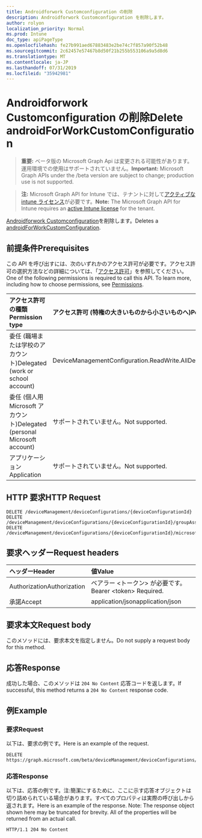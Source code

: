 ```yaml
---
title: Androidforwork Customconfiguration の削除
description: Androidforwork Customconfiguration を削除します。
author: rolyon
localization_priority: Normal
ms.prod: Intune
doc_type: apiPageType
ms.openlocfilehash: fe27b991aed67883483e2be74c7f857a90f52b48
ms.sourcegitcommit: 2c62457e57467b8d50f21b255b553106a9a5d8d6
ms.translationtype: MT
ms.contentlocale: ja-JP
ms.lasthandoff: 07/31/2019
ms.locfileid: "35942981"
---
```

# <a name="delete-androidforworkcustomconfiguration"></a><span data-ttu-id="44704-103">Androidforwork Customconfiguration の削除</span><span class="sxs-lookup"><span data-stu-id="44704-103">Delete androidForWorkCustomConfiguration</span></span>

> <span data-ttu-id="44704-104">**重要:** ベータ版の Microsoft Graph Api は変更される可能性があります。運用環境での使用はサポートされていません。</span><span class="sxs-lookup"><span data-stu-id="44704-104">**Important:** Microsoft Graph APIs under the /beta version are subject to change; production use is not supported.</span></span>

> <span data-ttu-id="44704-105">**注:** Microsoft Graph API for Intune では、テナントに対して[アクティブな intune ライセンス](https://go.microsoft.com/fwlink/?linkid=839381)が必要です。</span><span class="sxs-lookup"><span data-stu-id="44704-105">**Note:** The Microsoft Graph API for Intune requires an [active Intune license](https://go.microsoft.com/fwlink/?linkid=839381) for the tenant.</span></span>

<span data-ttu-id="44704-106">[Androidforwork Customconfiguration](../resources/intune-deviceconfig-androidforworkcustomconfiguration.md)を削除します。</span><span class="sxs-lookup"><span data-stu-id="44704-106">Deletes a [androidForWorkCustomConfiguration](../resources/intune-deviceconfig-androidforworkcustomconfiguration.md).</span></span>

## <a name="prerequisites"></a><span data-ttu-id="44704-107">前提条件</span><span class="sxs-lookup"><span data-stu-id="44704-107">Prerequisites</span></span>
<span data-ttu-id="44704-p101">この API を呼び出すには、次のいずれかのアクセス許可が必要です。アクセス許可の選択方法などの詳細については、「[アクセス許可](/graph/permissions-reference)」を参照してください。</span><span class="sxs-lookup"><span data-stu-id="44704-p101">One of the following permissions is required to call this API. To learn more, including how to choose permissions, see [Permissions](/graph/permissions-reference).</span></span>

|<span data-ttu-id="44704-110">アクセス許可の種類</span><span class="sxs-lookup"><span data-stu-id="44704-110">Permission type</span></span>|<span data-ttu-id="44704-111">アクセス許可 (特権の大きいものから小さいものへ)</span><span class="sxs-lookup"><span data-stu-id="44704-111">Permissions (from most to least privileged)</span></span>|
|:---|:---|
|<span data-ttu-id="44704-112">委任 (職場または学校のアカウント)</span><span class="sxs-lookup"><span data-stu-id="44704-112">Delegated (work or school account)</span></span>|<span data-ttu-id="44704-113">DeviceManagementConfiguration.ReadWrite.All</span><span class="sxs-lookup"><span data-stu-id="44704-113">DeviceManagementConfiguration.ReadWrite.All</span></span>|
|<span data-ttu-id="44704-114">委任 (個人用 Microsoft アカウント)</span><span class="sxs-lookup"><span data-stu-id="44704-114">Delegated (personal Microsoft account)</span></span>|<span data-ttu-id="44704-115">サポートされていません。</span><span class="sxs-lookup"><span data-stu-id="44704-115">Not supported.</span></span>|
|<span data-ttu-id="44704-116">アプリケーション</span><span class="sxs-lookup"><span data-stu-id="44704-116">Application</span></span>|<span data-ttu-id="44704-117">サポートされていません。</span><span class="sxs-lookup"><span data-stu-id="44704-117">Not supported.</span></span>|

## <a name="http-request"></a><span data-ttu-id="44704-118">HTTP 要求</span><span class="sxs-lookup"><span data-stu-id="44704-118">HTTP Request</span></span>
<!-- {
  "blockType": "ignored"
}
-->
``` http
DELETE /deviceManagement/deviceConfigurations/{deviceConfigurationId}
DELETE /deviceManagement/deviceConfigurations/{deviceConfigurationId}/groupAssignments/{deviceConfigurationGroupAssignmentId}/deviceConfiguration
DELETE /deviceManagement/deviceConfigurations/{deviceConfigurationId}/microsoft.graph.windowsDomainJoinConfiguration/networkAccessConfigurations/{deviceConfigurationId}
```

## <a name="request-headers"></a><span data-ttu-id="44704-119">要求ヘッダー</span><span class="sxs-lookup"><span data-stu-id="44704-119">Request headers</span></span>
|<span data-ttu-id="44704-120">ヘッダー</span><span class="sxs-lookup"><span data-stu-id="44704-120">Header</span></span>|<span data-ttu-id="44704-121">値</span><span class="sxs-lookup"><span data-stu-id="44704-121">Value</span></span>|
|:---|:---|
|<span data-ttu-id="44704-122">Authorization</span><span class="sxs-lookup"><span data-stu-id="44704-122">Authorization</span></span>|<span data-ttu-id="44704-123">ベアラー &lt;トークン&gt; が必要です。</span><span class="sxs-lookup"><span data-stu-id="44704-123">Bearer &lt;token&gt; Required.</span></span>|
|<span data-ttu-id="44704-124">承諾</span><span class="sxs-lookup"><span data-stu-id="44704-124">Accept</span></span>|<span data-ttu-id="44704-125">application/json</span><span class="sxs-lookup"><span data-stu-id="44704-125">application/json</span></span>|

## <a name="request-body"></a><span data-ttu-id="44704-126">要求本文</span><span class="sxs-lookup"><span data-stu-id="44704-126">Request body</span></span>
<span data-ttu-id="44704-127">このメソッドには、要求本文を指定しません。</span><span class="sxs-lookup"><span data-stu-id="44704-127">Do not supply a request body for this method.</span></span>

## <a name="response"></a><span data-ttu-id="44704-128">応答</span><span class="sxs-lookup"><span data-stu-id="44704-128">Response</span></span>
<span data-ttu-id="44704-129">成功した場合、このメソッドは `204 No Content` 応答コードを返します。</span><span class="sxs-lookup"><span data-stu-id="44704-129">If successful, this method returns a `204 No Content` response code.</span></span>

## <a name="example"></a><span data-ttu-id="44704-130">例</span><span class="sxs-lookup"><span data-stu-id="44704-130">Example</span></span>

### <a name="request"></a><span data-ttu-id="44704-131">要求</span><span class="sxs-lookup"><span data-stu-id="44704-131">Request</span></span>
<span data-ttu-id="44704-132">以下は、要求の例です。</span><span class="sxs-lookup"><span data-stu-id="44704-132">Here is an example of the request.</span></span>
``` http
DELETE https://graph.microsoft.com/beta/deviceManagement/deviceConfigurations/{deviceConfigurationId}
```

### <a name="response"></a><span data-ttu-id="44704-133">応答</span><span class="sxs-lookup"><span data-stu-id="44704-133">Response</span></span>
<span data-ttu-id="44704-p102">以下は、応答の例です。注:簡潔にするために、ここに示す応答オブジェクトは切り詰められている場合があります。すべてのプロパティは実際の呼び出しから返されます。</span><span class="sxs-lookup"><span data-stu-id="44704-p102">Here is an example of the response. Note: The response object shown here may be truncated for brevity. All of the properties will be returned from an actual call.</span></span>
``` http
HTTP/1.1 204 No Content
```





